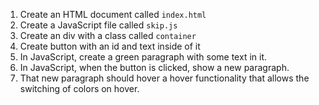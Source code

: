 1. Create an HTML document called `index.html`
2. Create a JavaScript file called `skip.js`
3. Create an div with a class called `container`
4. Create button with an id and text inside of it
5. In JavaScript, create a green paragraph with some text in it.
6. In JavaScript, when the button is clicked, show a new paragraph.
7. That new paragraph should hover a hover functionality that allows the switching of colors on hover.

